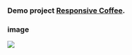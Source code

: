 ### Demo project [Responsive Coffee](https://heuristic-feynman-c3b08d.netlify.app/#).
### image

![](image.gif)